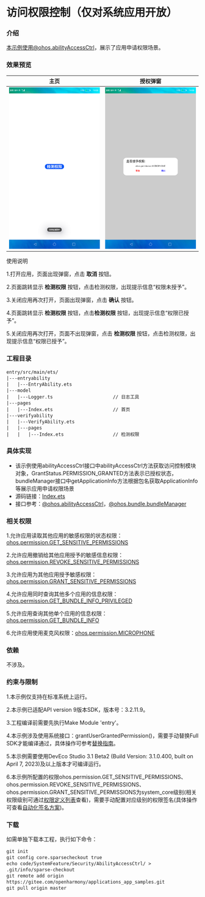 # 访问权限控制（仅对系统应用开放）

### 介绍

本示例使用@ohos.abilityAccessCtrl，展示了应用申请权限场景。

### 效果预览

|主页|授权弹窗|
|------------|-------------------|
|![](screenshots/device/main.png)| ![](screenshots/device/dialog.png)|

使用说明

1.打开应用，页面出现弹窗，点击 **取消** 按钮。

2.页面跳转显示 **检测权限** 按钮，点击检测权限，出现提示信息“权限未授予”。

3.关闭应用再次打开，页面出现弹窗，点击 **确认** 按钮。

4.页面跳转显示 **检测权限** 按钮，点击**检测权限** 按钮，出现提示信息“权限已授予”。

5.关闭应用再次打开，页面不出现弹窗，点击 **检测权限** 按钮，点击检测权限，出现提示信息“权限已授予”。

### 工程目录
```
entry/src/main/ets/
|---entryability
|   |---EntryAbility.ets
|---model
|   |---Logger.ts                      // 日志工具
|---pages
|   |---Index.ets                      // 首页
|---verifyability
|   |---VerifyAbility.ets              
|   |---pages
|   |   |---Index.ets                  // 检测权限
```
### 具体实现

* 该示例使用abilityAccessCtrl接口中abilityAccessCtrl方法获取访问控制模块对象，GrantStatus.PERMISSION_GRANTED方法表示已授权状态，bundleManager接口中getApplicationInfo方法根据包名获取ApplicationInfo等展示应用申请权限场景
* 源码链接：[Index.ets](entry/src/main/ets/verifyability/pages/Index.ets)
* 接口参考：[@ohos.abilityAccessCtrl](https://gitee.com/openharmony/docs/blob/master/zh-cn/application-dev/reference/apis-ability-kit/js-apis-abilityAccessCtrl.md)，[@ohos.bundle.bundleManager](https://gitee.com/openharmony/docs/blob/master/zh-cn/application-dev/reference/apis-ability-kit/js-apis-bundleManager-sys.md)

### 相关权限

1.允许应用读取其他应用的敏感权限的状态权限：[ohos.permission.GET_SENSITIVE_PERMISSIONS](https://gitee.com/openharmony/docs/blob/master/zh-cn/application-dev/security/AccessToken/permissions-for-system-apps.md#ohospermissionget_sensitive_permissions)

2.允许应用撤销给其他应用授予的敏感信息权限：[ohos.permission.REVOKE_SENSITIVE_PERMISSIONS](https://gitee.com/openharmony/docs/blob/master/zh-cn/application-dev/security/AccessToken/permissions-for-system-apps.md#ohospermissionrevoke_sensitive_permissions)

3.允许应用为其他应用授予敏感权限：[ohos.permission.GRANT_SENSITIVE_PERMISSIONS](https://gitee.com/openharmony/docs/blob/master/zh-cn/application-dev/security/AccessToken/permissions-for-system-apps.md#ohospermissiongrant_sensitive_permissions)

4.允许应用同时查询其他多个应用的信息权限：[ohos.permission.GET_BUNDLE_INFO_PRIVILEGED](https://gitee.com/openharmony/docs/blob/master/zh-cn/application-dev/security/AccessToken/permissions-for-system-apps.md#ohospermissionget_bundle_info_privileged)

5.允许应用查询其他单个应用的信息权限：[ohos.permission.GET_BUNDLE_INFO](https://gitee.com/openharmony/docs/blob/master/zh-cn/application-dev/security/AccessToken/permissions-for-all.md#ohospermissionget_bundle_info)

6.允许应用使用麦克风权限：[ohos.permission.MICROPHONE](https://gitee.com/openharmony/docs/blob/master/zh-cn/application-dev/security/AccessToken/permissions-for-all-user.md#ohospermissionmicrophone)

### 依赖

不涉及。

### 约束与限制

1.本示例仅支持在标准系统上运行。

2.本示例已适配API version 9版本SDK，版本号：3.2.11.9。

3.工程编译前需要先执行Make Module 'entry'。

4.本示例涉及使用系统接口：grantUserGrantedPermission()，需要手动替换Full SDK才能编译通过，具体操作可参考[替换指南](https://gitee.com/openharmony/docs/blob/master/zh-cn/application-dev/faqs/full-sdk-switch-guide.md)。

5.本示例需要使用DevEco Studio 3.1 Beta2 (Build Version: 3.1.0.400, built on April 7, 2023)及以上版本才可编译运行。

6.本示例所配置的权限ohos.permission.GET_SENSITIVE_PERMISSIONS、ohos.permission.REVOKE_SENSITIVE_PERMISSIONS、ohos.permission.GRANT_SENSITIVE_PERMISSIONS为system_core级别(相关权限级别可通过[权限定义列表](https://gitee.com/openharmony/docs/blob/master/zh-cn/application-dev/security/AccessToken/permissions-for-system-apps.md)查看)，需要手动配置对应级别的权限签名(具体操作可查看[自动化签名方案](https://gitee.com/openharmony/docs/blob/master/zh-cn/application-dev/security/hapsigntool-overview.md))。

### 下载

如需单独下载本工程，执行如下命令：
```
git init
git config core.sparsecheckout true
echo code/SystemFeature/Security/AbilityAccessCtrl/ > .git/info/sparse-checkout
git remote add origin https://gitee.com/openharmony/applications_app_samples.git
git pull origin master

```
